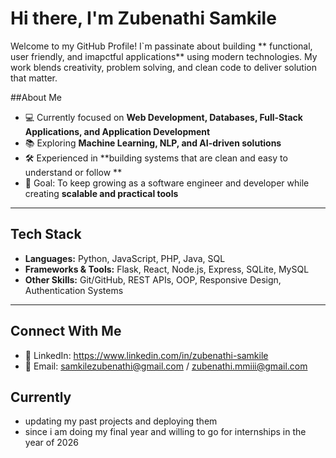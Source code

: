# Hi there, I'm Zubenathi Samkile

Welcome to my GitHub Profile!
I`m passinate about building ** functional, user friendly, and imapctful applications** using modern technologies. My work blends creativity, problem solving, and clean code to deliver solution that matter.

 ##About Me
- 💻 Currently focused on **Web Development, Databases, Full-Stack Applications, and Application Development**  
- 📚 Exploring **Machine Learning, NLP, and AI-driven solutions**  
- 🛠️ Experienced in **building systems that are clean and easy to understand or follow **  
- 🎯 Goal: To keep growing as a software engineer and developer while creating **scalable and practical tools** 

---
## Tech Stack
- **Languages:** Python, JavaScript, PHP, Java, SQL  
- **Frameworks & Tools:** Flask, React, Node.js, Express, SQLite, MySQL  
- **Other Skills:** Git/GitHub, REST APIs, OOP, Responsive Design, Authentication Systems  
---

## Connect With Me  
- 💼 LinkedIn: https://www.linkedin.com/in/zubenathi-samkile    
- 📧 Email: samkilezubenathi@gmail.com / zubenathi.mmiii@gmail.com

## Currently 
- updating my past projects and deploying them
- since i am doing my final year and willing to go for internships in the year of 2026
  
